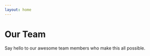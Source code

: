 ```yaml
---
layout: home
---
```

<script setup>
import { VPTeamMembers } from 'vitepress/theme'

const members = [
  {
    avatar: 'https://avatars.githubusercontent.com/u/75510490?v=4',
    name: 'st0x0ef',
    title: 'Creator, Developer',
    links: [
      { icon: 'github', link: 'https://github.com/yyx990803' }
    ]
  },
  {
    avatar: 'https://avatars.githubusercontent.com/u/67022946?s=400&u=4de78465366b69e735574576629f2fa0e59b8417&v=4',
    name: 'TATHAN',
    title: 'Co-Creator, Developer',
    links: [
      { icon: 'github', link: 'https://github.com/yyx990803' }
    ]
  },
  {
    avatar: 'https://avatars.githubusercontent.com/u/101066376?v=4',
    name: 'Fej',
    title: 'Developer',
    links: [
      { icon: 'github', link: 'https://github.com/Fej1Developer' }
    ]
  },
  {
    avatar: 'https://avatars.githubusercontent.com/u/156406024?v=4',
    name: 'Miyaiho',
    title: 'Developer',
    links: [
      { icon: 'github', link: 'https://github.com/miyaiho' }
    ]
  },

  {
    avatar: 'https://avatars.githubusercontent.com/u/163727888?v=4',
    name: 'Lukeon',
    title: 'Developer',
    links: [
      { icon: 'github', link: 'https://github.com/lukeon214' }
    ]
  },
  {
    avatar: 'https://avatars.githubusercontent.com/u/139490373?v=4',
    name: 'Eirmax',
    title: 'Developer',
    links: [
      { icon: 'github', link: 'https://github.com/eirmax' }
    ]
  },
  {
    avatar: 'https://avatars.githubusercontent.com/u/70532030?v=4',
    name: 'MincraftEinstein',
    title: 'Developer',
    links: [
      { icon: 'github', link: 'https://github.com/MincraftEinstein' }
    ]
  },
  {
    avatar: 'https://avatars.githubusercontent.com/u/120266450?v=4',
    name: 'Okamiz',
    title: 'Developer, Texturer',
    links: [
      { icon: 'github', link: 'https://github.com/Okamomille' }
    ]
  },
  {
    avatar: 'https://avatars.githubusercontent.com/u/153344018?v=4',
    name: 'Small Chubby',
    title: 'Developer',
    links: [
      { icon: 'github', link: 'https://github.com/GityBoyy' }
    ]
  },

  {
    avatar: 'https://avatars.githubusercontent.com/u/121094383?v=4',
    name: 'Storik',
    title: 'Texturer/Modeler',
    links: [
      { icon: 'github', link: 'https://github.com/e-storik' }
    ]
  },
  {
    avatar: 'https://cdn.discordapp.com/avatars/431150651729510410/24112a7633ecfe40975d29027789f313?size=1024',
    name: 'SpaceStar',
    title: 'Builder'
  },
  {
    avatar: 'https://cdn.discordapp.com/avatars/1003010832365539348/3e9ceaf9866d84927477a42a136d9825?size=1024',
    name: 'Kurjiano',
    title: 'Builder'
  },  
  {
    avatar: 'https://cdn.discordapp.com/avatars/667758839625416720/f2ed80b9c10b8d3528aec7c09ff9ec6e?size=1024',
    name: 'Ilyuxadwa',
    title: 'Texturer/Modeler'
  },
  {
    avatar: 'https://cdn.discordapp.com/avatars/719659781152833547/3e26b3495336a3163de22592c6fbc35d?size=1024',
    name: 'Dipdoop',
    title: 'Community Manager'
  } 
]
</script>

# Our Team

Say hello to our awesome team members who make this all possible.

<VPTeamMembers size="small" :members="members" />
